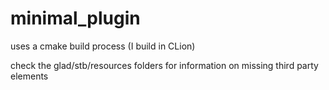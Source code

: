# minimal_plugin

uses a cmake build process (I build in CLion)

check the glad/stb/resources folders for information on missing third party elements

